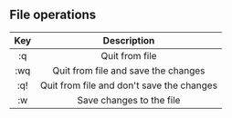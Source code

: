 ## File operations  
|Key|Description|
|:--:|:--:|
|:q| Quit from file|
|:wq|Quit from file and save the changes|
|:q!|Quit from file and don't save the changes|
|:w|Save changes to the file|
